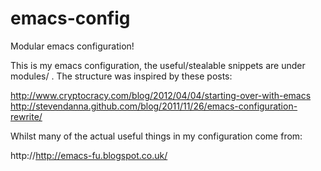 emacs-config
============

Modular emacs configuration!

This is my emacs configuration, the useful/stealable snippets are under modules/ . The structure was inspired by these posts:


http://www.cryptocracy.com/blog/2012/04/04/starting-over-with-emacs
http://stevendanna.github.com/blog/2011/11/26/emacs-configuration-rewrite/

Whilst many of the actual useful things in my configuration come from:

http://http://emacs-fu.blogspot.co.uk/
